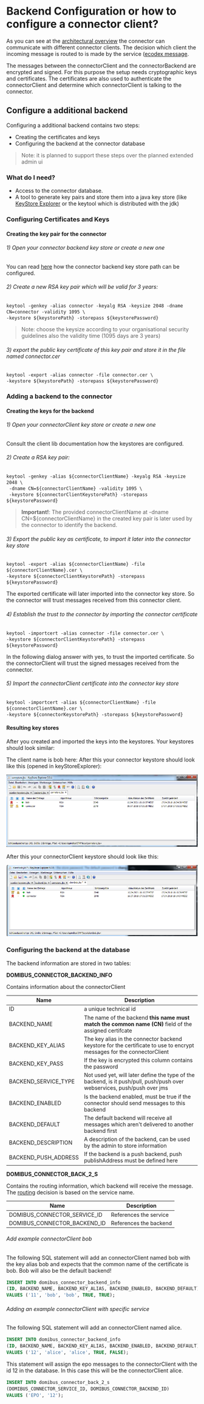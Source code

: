# Backend Configuration or how to configure a connector client?

As you can see at the [architectural overview](../development/architecture_overview.html) the connector can communicate with different connector clients. The decision
which client the incoming message is routed to is made by the service ([ecodex message](../development/message_format.html).

The messages between the connectorClient and the connectorBackend are encrypted and signed. For this purpose the setup
needs cryptographic keys and certificates. The certificates are also used to authenticate the connectorClient and determine
which connectorClient is talking to the connector.


## Configure a additional backend

Configuring a additional backend contains two steps:

 * Creating the certificates and keys
 * Configuring the backend at the connector database
    
> Note: it is planned to support these steps over the planned extended admin ui    

### What do I need?

 * Access to the connector database.
 * A tool to generate key pairs and store them into a java key store (like [KeyStore Explorer](http://keystore-explorer.org/)
or the keytool which is distributed with the jdk)

### Configuring Certificates and Keys


#### Creating the key pair for the connector

###### 1) Open your connector backend key store or create a new one 
You can read [here](certificates.html) how the connector backend key
store path can be configured.

###### 2) Create a new RSA key pair which will be valid for 3 years:

    keytool -genkey -alias connector -keyalg RSA -keysize 2048 -dname CN=connector -validity 1095 \
    -keystore ${keystorePath} -storepass ${keystorePassword}

> Note: choose the keysize according to your organisational security guidelines
> also the validity time (1095 days are 3 years)

###### 3) export the public key certificate of this key pair and store it in the file named connector.cer

    keytool -export -alias connector -file connector.cer \
    -keystore ${keystorePath} -storepass ${keystorePassword}



### Adding a backend to the connector

#### Creating the keys for the backend

###### 1) Open your connectorClient key store or create a new one 

Consult the client lib documentation how the keystores are configured.

###### 2) Create a RSA key pair:


    keytool -genkey -alias ${connectorClientName} -keyalg RSA -keysize 2048 \
     -dname CN=${connectorClientName} -validity 1095 \
     -keystore ${connectorClientKeystorePath} -storepass ${keystorePassword}

>**Important!**: The provided connectorClientName at -dname CN=${connectorClientName} in the created key pair is later used by the connector to identify
>the backend.

###### 3) Export the public key as certificate, to import it later into the connector key store

    keytool -export -alias ${connectorClientName} -file ${connectorClientName}.cer \
    -keystore ${connectorClientKeystorePath} -storepass ${keystorePassword}

The exported certificate will later imported into the connector key store. So the connector will trust messages received from
this connector client.

###### 4) Establish the trust to the connector by importing the connector certificate

    keytool -importcert -alias connector -file connector.cer \
    -keystore ${connectorClientKeystorePath} -storepass ${keystorePassword}

In the following dialog answer with yes, to trust the imported certificate. So the connectorClient will trust the signed
messages received from the connector.

###### 5) Import the connectorClient certificate into the connector key store

    keytool -importcert -alias ${connectorClientName} -file ${connectorClientName}.cer \
    -keystore ${connectorKeystorePath} -storepass ${keystorePassword}


#### Resulting key stores

After you created and imported the keys into the keystores. Your keystores should look similar:

The client name is bob here:
After this your connector keystore should look like this (opened in keyStoreExplorer):

![alt text](/assets/media/images/screenshot_connector_backend_keystore.png)

After this your connectorClient keystore should look like this:

![alt text](/assets/media/images/screenshot_connector_client_keystore.png)


### Configuring the backend at the database

The backend information are stored in two tables:

**DOMIBUS_CONNECTOR_BACKEND_INFO**

Contains information about the connectorClient

| Name                     | Description |
|--------------------------|------------------------------------------------|
| ID                       | a unique technical id                          |
| BACKEND_NAME             | The name of the backend **this name must match the common name (CN)** field of the assigned certifcate | 
| BACKEND_KEY_ALIAS        | The key alias in the connector backend keystore for the certificate to use to encrypt messages for the connectorClient |
| BACKEND_KEY_PASS         | If the key is encrypted this column contains the password |
| BACKEND_SERVICE_TYPE     | Not used yet, will later define the type of the backend, is it push/pull, push/push over webservices, push/push over jms |
| BACKEND_ENABLED          | Is the backend enabled, must be true if the connector should send messages to this backend |
| BACKEND_DEFAULT          | The default backend will receive all messages which aren't delivered to another backend first |
| BACKEND_DESCRIPTION      | A description of the backend, can be used by the admin to store information |
| BACKEND_PUSH_ADDRESS     | If the backend is a push backend, push publishAddress must be defined here |

 
 
**DOMIBUS_CONNECTOR_BACK_2_S**

Contains the routing information, which backend will receive the message. The [routing](../development/backend_message_routing.md) 
decision is based on the service name.

| Name                     | Description |
|--------------------------|------------------------------------------------|
| DOMIBUS_CONNECTOR_SERVICE_ID | References the service                     |
| DOMIBUS_CONNECTOR_BACKEND_ID | References the backend                     |               

###### Add example connectorClient bob

The following SQL statement will add an connectorClient named bob with the key alias bob and expects that the common name of the certificate is bob.
Bob will also be the default backend!

```SQL
INSERT INTO domibus_connector_backend_info 
(ID, BACKEND_NAME, BACKEND_KEY_ALIAS, BACKEND_ENABLED, BACKEND_DEFAULT) 
VALUES ('11', 'bob', 'bob', TRUE, TRUE);
```

###### Adding an example connectorClient with specific service

The following SQL statement will add an connectorClient named alice.

```SQL
INSERT INTO domibus_connector_backend_info 
(ID, BACKEND_NAME, BACKEND_KEY_ALIAS, BACKEND_ENABLED, BACKEND_DEFAULT) 
VALUES ('12', 'alice', 'alice', TRUE, FALSE);
```

This statement will assign the epo messages to the connectorClient with the id 12 in the database. In this case this will be the connectorClient alice.

```SQL
INSERT INTO domibus_connector_back_2_s 
(DOMIBUS_CONNECTOR_SERVICE_ID, DOMIBUS_CONNECTOR_BACKEND_ID) 
VALUES ('EPO', '12');
```
